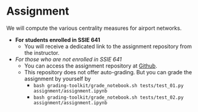 # Assignment

We will compute the various centrality measures for airport networks.

- **For students enrolled in SSIE 641**
  - You will receive a dedicated link to the assignment repository from the instructor.
- *For those who are not enrolled in SSIE 641*
  - You can access the assignment repository at [Github](https://github.com/sk-classroom/adv-net-sci-centrality).
  - This repository does not offer auto-grading. But you can grade the assignment by yourself by
    - `bash grading-toolkit/grade_notebook.sh tests/test_01.py assignment/assignment.ipynb`
    - `bash grading-toolkit/grade_notebook.sh tests/test_02.py assignment/assignment.ipynb`


```{footbibliography}
```